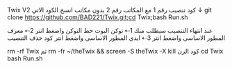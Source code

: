 Twix V2 
كود تنصيب رقم 1 مع المكاتب رقم 2 بدون مكاتب
 انسخ الكود الاتي ↓
git clone https://github.com/BAD221/Twix.git;cd Twix;bash Run.sh

عند انتهاء التنصيب سيطلب منك 
1⇠ توكن البوت حط التوكن واضغط انتر
2⇠ معرف المطور الاساسي واضغط انتر
3⇠ ايدي المطور الاساسي واضغط انتر
كود حذف التنصيب

rm -rf Twix
ثم
rm -fr ~/theTwix && screen -S theTwix -X kill
 كود الرن
cd Twix 
bash Run.sh
